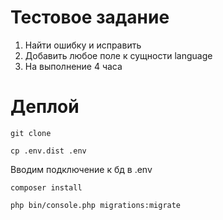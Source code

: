 # Тестовое задание

1. Найти ошибку и исправить
2. Добавить любое поле к сущности language
3. На выполнение 4 часа

# Деплой

`git clone`

`cp .env.dist .env`

Вводим подключение к бд в .env

`composer install`

`php bin/console.php migrations:migrate`

